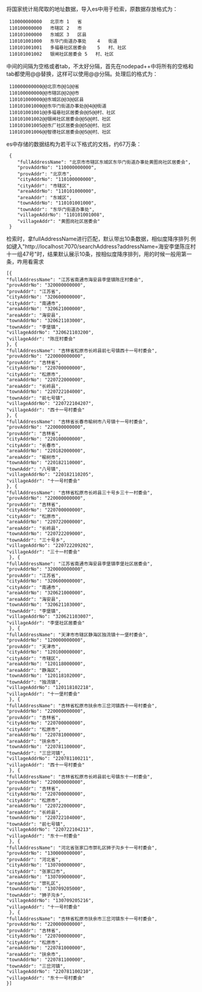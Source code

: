 
将国家统计局爬取的地址数据，导入es中用于检索，原数据存放格式为：

     110000000000	北京市	1	省
     110100000000	市辖区	2	市
     110101000000	东城区	3	区县
     110101001000	东华门街道办事处	4	街道
     110101001001	多福巷社区居委会	5	村、社区
     110101001002	银闸社区居委会	5	村、社区
中间的间隔为空格或者tab，不太好分隔，首先在nodepad++中将所有的空格和tab都使用@@替换，这样可以使用@@分隔。处理后的格式为：

     110000000000@@北京市@@1@@省
     110100000000@@市辖区@@2@@市
     110101000000@@东城区@@3@@区县
     110101001000@@东华门街道办事处@@4@@街道
     110101001001@@多福巷社区居委会@@5@@村、社区
     110101001002@@银闸社区居委会@@5@@村、社区
     110101001005@@东厂社区居委会@@5@@村、社区
     110101001006@@智德社区居委会@@5@@村、社区

es中存储的数据结构为若干以下格式的文档，约67万条：

     {
        "fullAddressName": "北京市市辖区东城区东华门街道办事处黄图岗社区居委会",
        "provAddrNo": "﻿110000000000",
        "provAddr": "北京市",
        "cityAddrNo": "110100000000",
        "cityAddr": "市辖区",
        "areaAddrNo": "110101000000",
        "areaAddr": "东城区",
        "townAddrNo": "110101001000",
        "townAddr": "东华门街道办事处",
        "villageAddrNo": "110101001008",
        "villageAddr": "黄图岗社区居委会"
     }

检索时，拿fullAddressName进行匹配，默认带出10条数据，相似度降序排列.例如键入"http://localhost:7070/searchAddress?addressName=海安李堡陈庄村十一组47号"时，结果默认展示10条，按相似度降序排列，用的时候一般用第一条，咋用看需求

    [{
	"fullAddressName": "江苏省南通市海安县李堡镇陈庄村委会",
	"provAddrNo": "320000000000",
	"provAddr": "江苏省",
	"cityAddrNo": "320600000000",
	"cityAddr": "南通市",
	"areaAddrNo": "320621000000",
	"areaAddr": "海安县",
	"townAddrNo": "320621103000",
	"townAddr": "李堡镇",
	"villageAddrNo": "320621103200",
	"villageAddr": "陈庄村委会"
    }, {
	"fullAddressName": "吉林省松原市长岭县前七号镇西十一号村委会",
	"provAddrNo": "220000000000",
	"provAddr": "吉林省",
	"cityAddrNo": "220700000000",
	"cityAddr": "松原市",
	"areaAddrNo": "220722000000",
	"areaAddr": "长岭县",
	"townAddrNo": "220722104000",
	"townAddr": "前七号镇",
	"villageAddrNo": "220722104207",
	"villageAddr": "西十一号村委会"
    }, {
	"fullAddressName": "吉林省长春市榆树市八号镇十一号村委会",
	"provAddrNo": "220000000000",
	"provAddr": "吉林省",
	"cityAddrNo": "220100000000",
	"cityAddr": "长春市",
	"areaAddrNo": "220182000000",
	"areaAddr": "榆树市",
	"townAddrNo": "220182110000",
	"townAddr": "八号镇",
	"villageAddrNo": "220182110205",
	"villageAddr": "十一号村委会"
    }, {
	"fullAddressName": "吉林省松原市长岭县三十号乡三十一村委会",
	"provAddrNo": "220000000000",
	"provAddr": "吉林省",
	"cityAddrNo": "220700000000",
	"cityAddr": "松原市",
	"areaAddrNo": "220722000000",
	"areaAddr": "长岭县",
	"townAddrNo": "220722209000",
	"townAddr": "三十号乡",
	"villageAddrNo": "220722209202",
	"villageAddr": "三十一村委会"
     }, {
	"fullAddressName": "江苏省南通市海安县李堡镇李堡社区居委会",
	"provAddrNo": "320000000000",
	"provAddr": "江苏省",
	"cityAddrNo": "320600000000",
	"cityAddr": "南通市",
	"areaAddrNo": "320621000000",
	"areaAddr": "海安县",
	"townAddrNo": "320621103000",
	"townAddr": "李堡镇",
	"villageAddrNo": "320621103007",
	"villageAddr": "李堡社区居委会"
     }, {
	"fullAddressName": "天津市市辖区静海区独流镇十一堡村委会",
	"provAddrNo": "120000000000",
	"provAddr": "天津市",
	"cityAddrNo": "120100000000",
	"cityAddr": "市辖区",
	"areaAddrNo": "120118000000",
	"areaAddr": "静海区",
	"townAddrNo": "120118102000",
	"townAddr": "独流镇",
	"villageAddrNo": "120118102218",
	"villageAddr": "十一堡村委会"
     }, {
	"fullAddressName": "吉林省松原市扶余市三岔河镇西十一号村委会",
	"provAddrNo": "220000000000",
	"provAddr": "吉林省",
	"cityAddrNo": "220700000000",
	"cityAddr": "松原市",
	"areaAddrNo": "220781000000",
	"areaAddr": "扶余市",
	"townAddrNo": "220781100000",
	"townAddr": "三岔河镇",
	"villageAddrNo": "220781100211",
	"villageAddr": "西十一号村委会"
     }, {
	"fullAddressName": "吉林省松原市长岭县前七号镇东十一村委会",
	"provAddrNo": "220000000000",
	"provAddr": "吉林省",
	"cityAddrNo": "220700000000",
	"cityAddr": "松原市",
	"areaAddrNo": "220722000000",
	"areaAddr": "长岭县",
	"townAddrNo": "220722104000",
	"townAddr": "前七号镇",
	"villageAddrNo": "220722104213",
	"villageAddr": "东十一村委会"
     }, {
	"fullAddressName": "河北省张家口市崇礼区狮子沟乡十一号村委会",
	"provAddrNo": "130000000000",
	"provAddr": "河北省",
	"cityAddrNo": "130700000000",
	"cityAddr": "张家口市",
	"areaAddrNo": "130709000000",
	"areaAddr": "崇礼区",
	"townAddrNo": "130709205000",
	"townAddr": "狮子沟乡",
	"villageAddrNo": "130709205216",
	"villageAddr": "十一号村委会"
     }, {
	"fullAddressName": "吉林省松原市扶余市三岔河镇东十一号村委会",
	"provAddrNo": "220000000000",
	"provAddr": "吉林省",
	"cityAddrNo": "220700000000",
	"cityAddr": "松原市",
	"areaAddrNo": "220781000000",
	"areaAddr": "扶余市",
	"townAddrNo": "220781100000",
	"townAddr": "三岔河镇",
	"villageAddrNo": "220781100210",
	"villageAddr": "东十一号村委会"
    }]